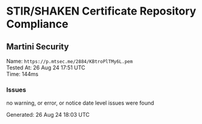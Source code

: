 # STIR/SHAKEN Certificate Repository Compliance

## Martini Security

Name: `https://p.mtsec.me/2884/KBtroPlTMy6L.pem`\
Tested At: 26 Aug 24 17:51 UTC\
Time: 144ms

### Issues

no warning, or error, or notice date level issues were found

Generated: 26 Aug 24 18:03 UTC